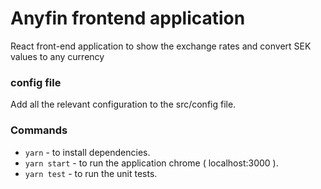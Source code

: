 # Anyfin frontend application

React front-end application to show the exchange rates and convert SEK values to any currency

### config file

Add all the relevant configuration to the src/config file.

### Commands

- `yarn` - to install dependencies.
- `yarn start` - to run the application chrome ( localhost:3000 ).
- `yarn test` - to run the unit tests.

